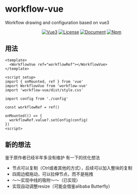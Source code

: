 # workflow-vue
Workflow drawing and configuration based on vue3

<p align="center">
  <a href="https://cn.vuejs.org/"><img src="https://img.shields.io/badge/%3C%2F%3E-Vue3-blue" alt="Vue3"></a>
  <a href="https://opensource.org/licenses/MIT"><img src="https://img.shields.io/badge/license-MIT-blue" alt="License"></a>
  <a href="README.md"><img src="https://img.shields.io/badge/%E6%96%87%E6%A1%A3-%E4%B8%AD%E6%96%87-blue" alt="Document"></a>
  <a href="https://www.npmjs.com/package/workflow-vue"><img src="https://img.shields.io/badge/npm-v14.0.0-blue" alt="Npm"></a>
</p>


## 用法
```vue
<template>
  <WorkflowVue ref="workflowRef"></WorkflowVue>
</template>

<script setup>
import { onMounted, ref } from 'vue'
import WorkflowVue from 'workflow-vue'
import 'workflow-vue/dist/style.css'

import config from './config'

const workflowRef = ref()

onMounted(() => {
  workflowRef.value?.setConfig(config)
})
<script>
```

## 新的想法
鉴于原作者已经半年多没有维护
有一下的优化想法
 - 节点可以复制（Ctrl或者其他的方式），后续可以加入整块的复制
 - 四周边框拖动，可以拉伸节点，而不是拖拽
 - ～～实现中线的吸附～～（已实现）
 - 实现自动调整resize（可能会借鉴alibaba Butterfly）
